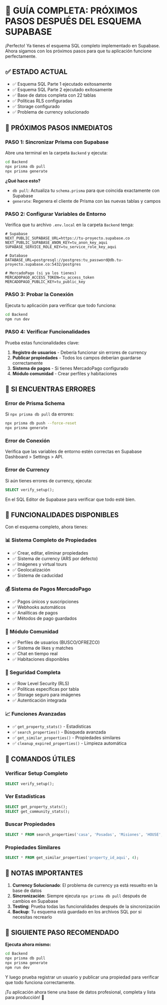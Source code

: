 # 🚀 GUÍA COMPLETA: PRÓXIMOS PASOS DESPUÉS DEL ESQUEMA SUPABASE

¡Perfecto! Ya tienes el esquema SQL completo implementado en Supabase. Ahora sigamos con los próximos pasos para que tu aplicación funcione perfectamente.

## ✅ ESTADO ACTUAL
- ✅ Esquema SQL Parte 1 ejecutado exitosamente
- ✅ Esquema SQL Parte 2 ejecutado exitosamente  
- ✅ Base de datos completa con 22 tablas
- ✅ Políticas RLS configuradas
- ✅ Storage configurado
- ✅ Problema de currency solucionado

## 🎯 PRÓXIMOS PASOS INMEDIATOS

### **PASO 1: Sincronizar Prisma con Supabase**

Abre una terminal en la carpeta `Backend` y ejecuta:

```bash
cd Backend
npx prisma db pull
npx prisma generate
```

**¿Qué hace esto?**
- `db pull`: Actualiza tu `schema.prisma` para que coincida exactamente con Supabase
- `generate`: Regenera el cliente de Prisma con las nuevas tablas y campos

### **PASO 2: Configurar Variables de Entorno**

Verifica que tu archivo `.env.local` en la carpeta `Backend` tenga:

```env
# Supabase
NEXT_PUBLIC_SUPABASE_URL=https://tu-proyecto.supabase.co
NEXT_PUBLIC_SUPABASE_ANON_KEY=tu_anon_key_aqui
SUPABASE_SERVICE_ROLE_KEY=tu_service_role_key_aqui

# Database
DATABASE_URL=postgresql://postgres:tu_password@db.tu-proyecto.supabase.co:5432/postgres

# MercadoPago (si ya los tienes)
MERCADOPAGO_ACCESS_TOKEN=tu_access_token
MERCADOPAGO_PUBLIC_KEY=tu_public_key
```

### **PASO 3: Probar la Conexión**

Ejecuta tu aplicación para verificar que todo funciona:

```bash
cd Backend
npm run dev
```

### **PASO 4: Verificar Funcionalidades**

Prueba estas funcionalidades clave:

1. **Registro de usuarios** - Debería funcionar sin errores de currency
2. **Publicar propiedades** - Todos los campos deberían guardarse correctamente
3. **Sistema de pagos** - Si tienes MercadoPago configurado
4. **Módulo comunidad** - Crear perfiles y habitaciones

## 🔧 SI ENCUENTRAS ERRORES

### **Error de Prisma Schema**
Si `npx prisma db pull` da errores:
```bash
npx prisma db push --force-reset
npx prisma generate
```

### **Error de Conexión**
Verifica que las variables de entorno estén correctas en Supabase Dashboard > Settings > API.

### **Error de Currency**
Si aún tienes errores de currency, ejecuta:
```sql
SELECT verify_setup();
```
En el SQL Editor de Supabase para verificar que todo esté bien.

## 🎉 FUNCIONALIDADES DISPONIBLES

Con el esquema completo, ahora tienes:

### **📊 Sistema Completo de Propiedades**
- ✅ Crear, editar, eliminar propiedades
- ✅ Sistema de currency (ARS por defecto)
- ✅ Imágenes y virtual tours
- ✅ Geolocalización
- ✅ Sistema de caducidad

### **💰 Sistema de Pagos MercadoPago**
- ✅ Pagos únicos y suscripciones
- ✅ Webhooks automáticos
- ✅ Analíticas de pagos
- ✅ Métodos de pago guardados

### **👥 Módulo Comunidad**
- ✅ Perfiles de usuarios (BUSCO/OFREZCO)
- ✅ Sistema de likes y matches
- ✅ Chat en tiempo real
- ✅ Habitaciones disponibles

### **🔐 Seguridad Completa**
- ✅ Row Level Security (RLS)
- ✅ Políticas específicas por tabla
- ✅ Storage seguro para imágenes
- ✅ Autenticación integrada

### **📈 Funciones Avanzadas**
- ✅ `get_property_stats()` - Estadísticas
- ✅ `search_properties()` - Búsqueda avanzada
- ✅ `get_similar_properties()` - Propiedades similares
- ✅ `cleanup_expired_properties()` - Limpieza automática

## 🚀 COMANDOS ÚTILES

### **Verificar Setup Completo**
```sql
SELECT verify_setup();
```

### **Ver Estadísticas**
```sql
SELECT get_property_stats();
SELECT get_community_stats();
```

### **Buscar Propiedades**
```sql
SELECT * FROM search_properties('casa', 'Posadas', 'Misiones', 'HOUSE', 50000, 200000, 2, 4, 1, false, 12, 0);
```

### **Propiedades Similares**
```sql
SELECT * FROM get_similar_properties('property_id_aqui', 4);
```

## 📝 NOTAS IMPORTANTES

1. **Currency Solucionado**: El problema de currency ya está resuelto en la base de datos
2. **Sincronización**: Siempre ejecuta `npx prisma db pull` después de cambios en Supabase
3. **Testing**: Prueba todas las funcionalidades después de la sincronización
4. **Backup**: Tu esquema está guardado en los archivos SQL por si necesitas recrearlo

## 🎯 SIGUIENTE PASO RECOMENDADO

**Ejecuta ahora mismo:**
```bash
cd Backend
npx prisma db pull
npx prisma generate
npm run dev
```

Y luego prueba registrar un usuario y publicar una propiedad para verificar que todo funciona correctamente.

¡Tu aplicación ahora tiene una base de datos profesional, completa y lista para producción! 🎉

